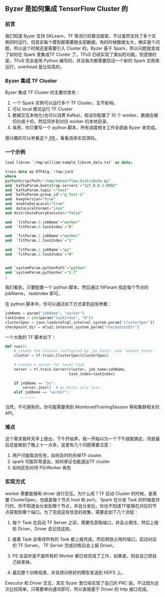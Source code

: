 ## Byzer 是如何集成 TensorFlow Cluster 的
### 前言
我们知道 Byzer 支持 SKLearn，TF 等流行的算法框架，不过虽然支持了多个实例同时运行，但其实每个模型都需要跑全部数据。有的时候数据太大，确实是个问题，所以这个时候还是需要引入 Cluster 的。Byzer 基于 Spark，所以问题就变成了如何在 Spark 里集成TF Cluster 了。TFoS 已经实现了类似的功能，但遗憾的是，TFoS 完全是用 Python 编写的，并且每次都需要启动一个新的 Spark 实例来运行，overhead 是比较高的。
### Byzer 集成 TF Cluster
Byzer 集成 TF Cluster 的主要优势有：

1. 一个 Spark 实例可以运行多个 TF Cluster，互不影响。
2. 可以 local 模式运行 TF Cluster
3. 数据交互本地化(也可以消费 Kafka)，假设你配置了 10 个 worker，数据会被切分成十份，然后同步到对应 worker 的本地目录。
4. 易用，你只要写一个 python 脚本，所有调度相关工作全部由 Byzer 来完成。

感兴趣的可以参看这个[ PR ](https://github.com/byzer-org/byzer-lang/pull/359)，看看具体实现源码。

### 一个示例

```sql
load libsvm.`/tmp/william/sample_libsvm_data.txt` as data;
 
train data as DTFAlg.`/tmp/jack`
where
pythonScriptPath="/tmp/tensorflow-distribute.py"
and `kafkaParam.bootstrap.servers`="127.0.0.1:9092"
and `kafkaParam.topic`="test"
and `kafkaParam.group_id`="g_test-1"
and  keepVersion="true"
and  enableDataLocal="true"
and  dataLocalFormat="json"
and distributeEveryExecutor="false"
 
and  `fitParam.0.jobName`="worker"
and  `fitParam.0.taskIndex`="0"
 
and  `fitParam.1.jobName`="worker"
and  `fitParam.1.taskIndex`="1"
 
and  `fitParam.2.jobName`="ps"
and  `fitParam.2.taskIndex`="0"
 
 
and `systemParam.pythonPath`="python"
and `systemParam.pythonVer`="2.7"
;
```

我们看到，只要配置一个 python 脚本，然后通过 fitParam 指定每个节点的 jobName， taskIndex 即可。

在 python 脚本中，你可以通过如下方式拿到这些参数：

```python
jobName = param("jobName", "worker")
taskIndex = int(param("taskIndex", "0"))
clusterSpec = json.loads(mlsql.internal_system_param["clusterSpec"])
checkpoint_dir = mlsql.internal_system_param["checkpointDir"]
```

一个大致的 TF 脚本如下：

```python
def run():
    # create the cluster configured by `ps_hosts' and 'worker_hosts'
    cluster = tf.train.ClusterSpec(clusterSpec)
 
    # create a server for local task
    server = tf.train.Server(cluster, job_name=jobName,
                             task_index=taskIndex)
 
    if jobName == "ps":
        server.join()  # ps hosts only join
    elif jobName == "worker":
       .......
```

当然，不可避免的，你可能需要用到 MonitoredTrainingSession 等和集群相关的 API。

### 难点
这个需求我昨天早上提出，下午开始弄，我一开始以为一个下午就能搞定，但是最后还是做到了晚上十一点多，这里有几个问题需要注意：

1. 用户可能取消任务，如何及时的杀掉TF cluster.
2. spark 可能异常退出，如何保证也能退出TF cluster
3. 如何区别对待 PS/Worker 角色

### 实现方式
worker 需要能够和 driver 进行交互。为什么呢？TF 启动 Cluster 的时候，是需要 ClusterSpec，也就是每个节点 host 和 port。
Spark 在分发 Task 的时候是并行的，你不知道会分发到哪个节点，并且分发后，你也不知道TF能够在对应的节点获取到哪个端口。为了完成这些信息的收集，需要走如下几个流程：

1. 每个 Task 在启动 TF Server 之前，需要先获取端口，并且占用住，然后上报给 Driver，Driver 会记住这些。

2. 接着 Task 会等待所有的 Task 都上报完成，然后释放占用的端口，启动对应的 TF Server。
TF Server 完成训练后会上报 Driver。

3. PS 会监听是不是所有的 Worker 都已经完成了工作，如果是，则会自己把自己结束掉。

4. 最后整个训练结束，并且把训练好的模型发送到 HDFS 上。

Executor 和 Driver 交互，其实 Byzer 里已经实现了自己的 PRC 层。不过因为这次比较简单，只需要单向通讯即可，所以直接基于 Driver 的 http 接口完成。
